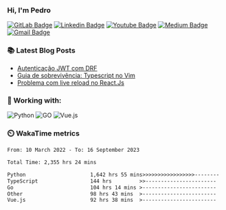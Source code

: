 ### Hi, I'm Pedro


[![GitLab Badge](https://img.shields.io/badge/-peidrao-7759C2?style=flat-square&logo=Gitlab&logoColor=white&link=peidrao)](https://gitlab.com/peidrao)
[![Linkedin Badge](https://img.shields.io/badge/-pedrofonsecaa-A989F5?style=flat-square&logo=Linkedin&logoColor=white&link=https://www.linkedin.com/in/pedrofonsecaa/)](https://www.linkedin.com/in/pedrofonsecaa/)
[![Youtube Badge](https://img.shields.io/badge/-PedroFonseca-E24329?style=flat-square&logo=youtube&logoColor=white&link=https://www.youtube.com/c/PedroFonseca)](https://www.youtube.com/channel/UCNwiRpXEAIvKDQiGVRuHkcw)
[![Medium Badge](https://img.shields.io/badge/-@peidrao-FC6D26?style=flat-square&logo=Medium&link=https://medium.com/@peidrao/)](https://medium.com/@peidrao)
[![Gmail Badge](https://img.shields.io/badge/-contatopedrorn@gmail.com-FCA326?style=flat-square&logo=Gmail&logoColor=white&link=mailto:contatopedrorn@gmail.com)](mailto:contatopedrorn@gmail.com)

### :books: Latest Blog Posts

- [Autenticação JWT com DRF](https://medium.com/@peidrao/autentica%C3%A7%C3%A3o-jwt-com-drf-295543744f63)
- [Guia de sobrevivência: Typescript no Vim](https://medium.com/@peidrao/guia-de-sobreviv%C3%AAncia-typescript-no-vim-81d514b9abaf)
- [Problema com live reload no React.Js](https://medium.com/@peidrao/problema-com-live-reload-no-react-js-aa083c608f2a)
  
  
### :wrench: Working with:

![Python](https://img.shields.io/badge/PYTHON-CEB3EF.svg?&style=flat&logo=python&logoColor=white)
![GO](https://img.shields.io/badge/GO-FFB9C9?style=flat&logo=GO&logoColor=white)
![Vue.js](https://img.shields.io/badge/VUE.JS-FFD1BF?style=flat&logo=vue.js&logoColor=white)


### :timer_clock: WakaTime metrics

<!--START_SECTION:waka-->

```txt
From: 10 March 2022 - To: 16 September 2023

Total Time: 2,355 hrs 24 mins

Python                     1,642 hrs 55 mins>>>>>>>>>>>>>>>>>--------   69.75 %
TypeScript                 144 hrs         >>-----------------------   06.11 %
Go                         104 hrs 14 mins >------------------------   04.43 %
Other                      98 hrs 43 mins  >------------------------   04.19 %
Vue.js                     92 hrs 38 mins  >------------------------   03.93 %
```

<!--END_SECTION:waka-->
